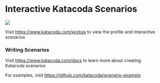 # Interactive Katacoda Scenarios

[![](http://shields.katacoda.com/katacoda/wizkas/count.svg)](https://www.katacoda.com/wizkas "Get your profile on Katacoda.com")

Visit https://www.katacoda.com/wizkas to view the profile and interactive scenarios

### Writing Scenarios
Visit https://www.katacoda.com/docs to learn more about creating Katacoda scenarios

For examples, visit https://github.com/katacoda/scenario-example
